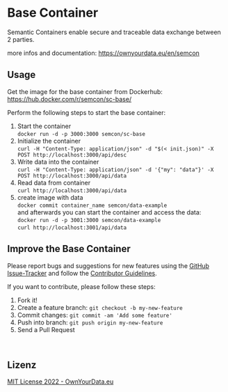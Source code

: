 # Base Container
Semantic Containers enable secure and traceable data exchange between 2 parties.

more infos and documentation: https://ownyourdata.eu/en/semcon

## Usage
Get the image for the base container from Dockerhub: https://hub.docker.com/r/semcon/sc-base/

Perform the following steps to start the base container:
1. Start the container  
   `docker run -d -p 3000:3000 semcon/sc-base`
2. Initialize the container  
   `curl -H "Content-Type: application/json" -d "$(< init.json)" -X POST http://localhost:3000/api/desc`
3. Write data into the container  
   `curl -H "Content-Type: application/json" -d '{"my": "data"}' -X POST http://localhost:3000/api/data`
4. Read data from container  
   `curl http://localhost:3000/api/data`
5. create image with data  
   `docker commit container_name semcon/data-example`  
   and afterwards you can start the container and access the data:  
   `docker run -d -p 3001:3000 semcon/data-example`  
   `curl http://localhost:3001/api/data`

## Improve the Base Container

Please report bugs and suggestions for new features using the [GitHub Issue-Tracker](https://github.com/sem-con/sc-base/issues) and follow the [Contributor Guidelines](https://github.com/twbs/ratchet/blob/master/CONTRIBUTING.md).

If you want to contribute, please follow these steps:

1. Fork it!
2. Create a feature branch: `git checkout -b my-new-feature`
3. Commit changes: `git commit -am 'Add some feature'`
4. Push into branch: `git push origin my-new-feature`
5. Send a Pull Request

&nbsp;    

## Lizenz

[MIT License 2022 - OwnYourData.eu](https://raw.githubusercontent.com/sem-con/sc-base/master/LICENSE)
